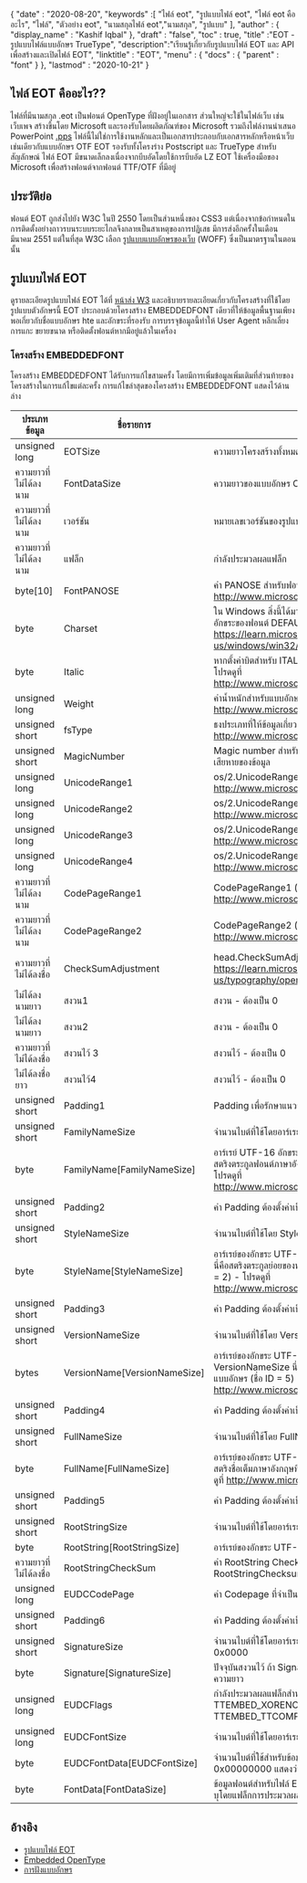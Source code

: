 {
  "date" : "2020-08-20",
  "keywords" :[ "ไฟล์ eot", "รูปแบบไฟล์ eot", "ไฟล์ eot คืออะไร", "ไฟล์", "ตัวอย่าง eot", "นามสกุลไฟล์ eot","นามสกุล", "รูปแบบ" ],
  "author" : {
    "display_name" : "Kashif Iqbal"
},
  "draft" : "false",
  "toc" : true,
  "title" :"EOT - รูปแบบไฟล์แบบอักษร TrueType",
  "description":"เรียนรู้เกี่ยวกับรูปแบบไฟล์ EOT และ API เพื่อสร้างและเปิดไฟล์ EOT",
  "linktitle" : "EOT",
  "menu" : {
    "docs" : {
      "parent" : "font"
}
},
  "lastmod" : "2020-10-21"
}

## ไฟล์ EOT คืออะไร??

ไฟล์ที่มีนามสกุล .eot เป็นฟอนต์ OpenType ที่ฝังอยู่ในเอกสาร ส่วนใหญ่จะใช้ในไฟล์เว็บ เช่น เว็บเพจ สร้างขึ้นโดย Microsoft และรองรับโดยผลิตภัณฑ์ของ Microsoft รวมถึงไฟล์งานนำเสนอ PowerPoint [.pps](/th/presentation/pps) ไฟล์นี้ไม่ใช่การใช้งานหลักและเป็นเอกสารประกอบกับเอกสารหลักหรือหน้าเว็บ เช่นเดียวกับแบบอักษร OTF EOT รองรับทั้งโครงร่าง Postscript และ TrueType สำหรับสัญลักษณ์ ไฟล์ EOT มีขนาดเล็กลงเนื่องจากบีบอัดโดยใช้การบีบอัด LZ EOT ใช้เครื่องมือของ Microsoft เพื่อสร้างฟอนต์จากฟอนต์ TTF/OTF ที่มีอยู่

## ประวัติย่อ

ฟอนต์ EOT ถูกส่งไปยัง W3C ในปี 2550 โดยเป็นส่วนหนึ่งของ CSS3 แต่เนื่องจากข้อกำหนดในการติดตั้งอย่างถาวรบนระบบระยะไกลจึงกลายเป็นสาเหตุของการปฏิเสธ มีการส่งอีกครั้งในเดือนมีนาคม 2551 แต่ในที่สุด W3C เลือก [รูปแบบแบบอักษรของเว็บ](/th/font/woff/) (WOFF) ซึ่งเป็นมาตรฐานในตอนนั้น

## รูปแบบไฟล์ EOT

ดูรายละเอียดรูปแบบไฟล์ EOT ได้ที่ [หน้าส่ง W3](https://www.w3.org/Submission/EOT/#FileFormat) และอธิบายรายละเอียดเกี่ยวกับโครงสร้างที่ใช้โดยรูปแบบตัวอักษรนี้ EOT ประกอบด้วยโครงสร้าง EMBEDDEDFONT เดียวที่ให้ข้อมูลพื้นฐานเพียงพอเกี่ยวกับชื่อแบบอักษร hte และอักขระที่รองรับ การบรรจุข้อมูลนี้ทำให้ User Agent หลีกเลี่ยงการแกะ ขยายขนาด หรือติดตั้งฟอนต์หากมีอยู่แล้วในเครื่อง

### โครงสร้าง EMBEDDEDFONT
โครงสร้าง EMBEDDEDFONT ได้รับการแก้ไขสามครั้ง โดยมีการเพิ่มข้อมูลเพิ่มเติมที่ส่วนท้ายของโครงสร้างในการแก้ไขแต่ละครั้ง การแก้ไขล่าสุดของโครงสร้าง EMBEDDEDFONT แสดงไว้ด้านล่าง

|ประเภทข้อมูล|ชื่อรายการ|รายละเอียด|
---|---|---|
|unsigned long|EOTSize|ความยาวโครงสร้างทั้งหมดเป็นไบต์ (รวมถึงข้อมูลสตริงและแบบอักษร)|
|ความยาวที่ไม่ได้ลงนาม|FontDataSize|ความยาวของแบบอักษร OpenType (FontData) ในหน่วยไบต์|
|ความยาวที่ไม่ได้ลงนาม|เวอร์ชัน|หมายเลขเวอร์ชันของรูปแบบนี้ - 0x00020002|
|ความยาวที่ไม่ได้ลงนาม|แฟล็ก|กำลังประมวลผลแฟล็ก|
|byte[10]|FontPANOSE|ค่า PANOSE สำหรับฟอนต์นี้ - โปรดดูที่ http://www.microsoft.com/typography/otspec/os2.htm#pan|
|byte|Charset|ใน Windows สิ่งนี้ได้มาจาก TEXTMETRIC.tmCharSet ค่านี้ระบุชุดอักขระของฟอนต์ DEFAULT_CHARSET (0x01) ระบุว่าไม่มีการตั้งค่า - ดู https://learn.microsoft.com/en-us/windows/win32/api/wingdi/ns-wingdi-textmetrica|
|byte|Italic|หากตั้งค่าบิตสำหรับ ITALIC ใน OS/2.fsSelection ค่าจะเป็น 0x01 - โปรดดูที่ http://www.microsoft.com/typography/otspec/os2.htm#fss|
|unsigned long|Weight|ค่าน้ำหนักสำหรับแบบอักษรนี้ - โปรดดูที่ http://www.microsoft.com/typography/otspec/os2.htm#wtc|
|unsigned short|fsType|ธงประเภทที่ให้ข้อมูลเกี่ยวกับสิทธิ์ในการฝัง - โปรดดูที่ http://www.microsoft.com/typography/otspec/os2.htm#fst|
|unsigned short|MagicNumber|Magic number สำหรับไฟล์ EOT - 0x504C. ใช้ในการตรวจสอบความเสียหายของข้อมูล|
|unsigned long|UnicodeRange1|os/2.UnicodeRange1 (บิต 0-31) - ดู http://www.microsoft.com/typography/otspec/os2.htm#ur|
|unsigned long|UnicodeRange2|os/2.UnicodeRange2 (บิต 32-63) - ดู http://www.microsoft.com/typography/otspec/os2.htm#ur|
|unsigned long|UnicodeRange3|os/2.UnicodeRange3 (บิต 64-95) - ดู http://www.microsoft.com/typography/otspec/os2.htm#ur|
|unsigned long|UnicodeRange4|os/2.UnicodeRange4 (บิต 96-127) - ดู http://www.microsoft.com/typography/otspec/os2.htm#ur|
|ความยาวที่ไม่ได้ลงนาม|CodePageRange1|CodePageRange1 (บิต 0-31) - ดู http://www.microsoft.com/typography/otspec/os2.htm#cpr|
|ความยาวที่ไม่ได้ลงนาม|CodePageRange2|CodePageRange2 (บิต 32-63) - ดู http://www.microsoft.com/typography/otspec/os2.htm#cpr|
|ความยาวที่ไม่ได้ลงชื่อ|CheckSumAdjustment|head.CheckSumAdjustment - ดูที่ https://learn.microsoft.com/en-us/typography/opentype/spec/head|
|ไม่ได้ลงนามยาว|สงวน1|สงวน - ต้องเป็น 0|
|ไม่ได้ลงนามยาว|สงวน2|สงวน - ต้องเป็น 0|
|ความยาวที่ไม่ได้ลงชื่อ|สงวนไว้ 3|สงวนไว้ - ต้องเป็น 0|
|ไม่ได้ลงชื่อยาว|สงวนไว้4|สงวนไว้ - ต้องเป็น 0|
|unsigned short|Padding1|Padding เพื่อรักษาแนวยาว ค่าการเติมจะต้องตั้งค่าเป็น 0x0000 เสมอ|
|unsigned short|FamilyNameSize|จำนวนไบต์ที่ใช้โดยอาร์เรย์ FamilyName|
|byte|FamilyName[FamilyNameSize]|อาร์เรย์ UTF-16 อักขระที่มีความยาวเท่ากับ FamilyNameSize ไบต์ นี่คือสตริงตระกูลฟอนต์ภาษาอังกฤษที่พบในตารางชื่อของฟอนต์ (ชื่อ ID = 1) - โปรดดูที่ http://www.microsoft.com/typography/otspec/name.htm|
|unsigned short|Padding2|ค่า Padding ต้องตั้งค่าเป็น 0x0000 เสมอ|
|unsigned short|StyleNameSize|จำนวนไบต์ที่ใช้โดย StyleName|
|byte|StyleName[StyleNameSize]|อาร์เรย์ของอักขระ UTF-16 ที่มีความยาวเท่ากับไบต์ของ StyleNameSize นี่คือสตริงตระกูลย่อยของฟอนต์ภาษาอังกฤษที่พบในตารางชื่อของฟอนต์ (ชื่อ ID = 2) - โปรดดูที่ http://www.microsoft.com/typography/otspec/name.htm|
|unsigned short|Padding3|ค่า Padding ต้องตั้งค่าเป็น 0x0000 เสมอ|
|unsigned short|VersionNameSize|จำนวนไบต์ที่ใช้โดย VersionName|
|bytes|VersionName[VersionNameSize]|อาร์เรย์ของอักขระ UTF-16 ที่มีความยาวเท่ากับ Bytes VersionNameSize นี่คือสตริงเวอร์ชันภาษาอังกฤษที่พบในตารางชื่อของแบบอักษร (ชื่อ ID = 5) - โปรดดูที่ http://www.microsoft.com/typography/otspec/name.htm|
|unsigned short|Padding4|ค่า Padding ต้องตั้งค่าเป็น 0x0000 เสมอ|
|unsigned short|FullNameSize|จำนวนไบต์ที่ใช้โดย FullName|
|byte|FullName[FullNameSize]|อาร์เรย์ของอักขระ UTF-16 ที่มีความยาวเท่ากับไบต์ FullNameSize นี่คือสตริงชื่อเต็มภาษาอังกฤษที่พบในตารางชื่อของแบบอักษร (ชื่อ ID = 4) - โปรดดูที่ http://www.microsoft.com/typography/otspec/name.htm|
|unsigned short|Padding5|ค่า Padding ต้องตั้งค่าเป็น 0x0000 เสมอ|
|unsigned short|RootStringSize|จำนวนไบต์ที่ใช้โดยอาร์เรย์ RootString|
|byte|RootString[RootStringSize]|อาร์เรย์ของอักขระ UTF-16 ที่มีความยาวเท่ากับ RootStringSize ไบต์|
|ความยาวที่ไม่ได้ลงชื่อ|RootStringCheckSum|ค่า RootString CheckSum ดูอัลกอริทึมในการประมวลผล RootStringChecksum ด้านล่าง|
|unsigned long|EUDCCodePage|ค่า Codepage ที่จำเป็นสำหรับการสนับสนุนแบบอักษร EUDC|
|unsigned short|Padding6|ค่า Padding ต้องตั้งค่าเป็น 0x0000 เสมอ|
|unsigned short|SignatureSize|จำนวนไบต์ที่ใช้โดยอาร์เรย์ Signature สงวนไว้ในขณะนี้และควรตั้งค่าเป็น 0x0000|
|byte|Signature[SignatureSize]|ปัจจุบันสงวนไว้ ถ้า SignatureSize เป็น 0x0000 แสดงว่าอาร์เรย์นี้ไม่มีความยาว|
|unsigned long|EUDCFlags|กำลังประมวลผลแฟล็กสำหรับฟอนต์ EUDC ค่าทั่วไปอาจเป็น TTEMBED_XORENCRYPTDATA และ TTEMBED_TTCOMPRESSED|
|unsigned long|EUDCFontSize|จำนวนไบต์ที่ใช้โดยอาร์เรย์ Signature|
|byte|EUDCFontData[EUDCFontSize]|จำนวนไบต์ที่ใช้สำหรับข้อมูลแบบอักษร EUDC ถ้า EUDCFontSize เป็น 0x00000000 แสดงว่าอาร์เรย์นี้ไม่มีความยาว|
|byte|FontData[FontDataSize]|ข้อมูลฟอนต์สำหรับไฟล์ EOT นี้ ข้อมูลอาจถูกบีบอัดหรือเข้ารหัส XOR ตามที่ระบุโดยแฟล็กการประมวลผล|

## อ้างอิง

* [รูปแบบไฟล์ EOT](https://www.w3.org/Submission/EOT/)
* [Embedded OpenType](https://en.wikipedia.org/wiki/Embedded_OpenType)
* [การฝังแบบอักษร](https://en.wikipedia.org/wiki/Font_embedding)

